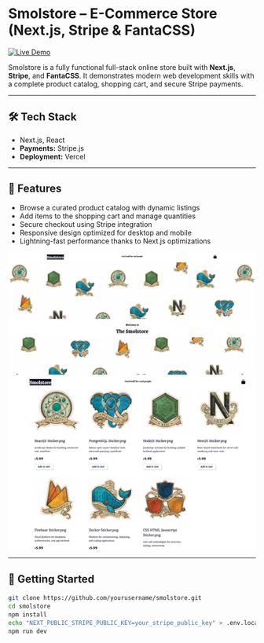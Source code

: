 # Smolstore – E-Commerce Store (Next.js, Stripe & FantaCSS)

<a href="https://smolstore.vercel.app" target="_blank">
  <img src="https://img.shields.io/badge/Live%20Demo-Visit-brightgreen?style=for-the-badge&logo=vercel" alt="Live Demo">
</a>

Smolstore is a fully functional full-stack online store built with **Next.js**, **Stripe**, and **FantaCSS**. It demonstrates modern web development skills with a complete product catalog, shopping cart, and secure Stripe payments.

---

## 🛠️ Tech Stack

- Next.js, React 
- **Payments:** Stripe.js  
- **Deployment:** Vercel  

---

## 🛒 Features

- Browse a curated product catalog with dynamic listings  
- Add items to the shopping cart and manage quantities  
- Secure checkout using Stripe integration  
- Responsive design optimized for desktop and mobile  
- Lightning-fast performance thanks to Next.js optimizations  

![Smolstore Home](https://raw.githubusercontent.com/PraveenSharrma/Smolstore/main/screenshots/smolstore.png)  
![Smolstore Product](https://raw.githubusercontent.com/PraveenSharrma/Smolstore/main/screenshots/smolstore2.png)

---

## 🚀 Getting Started

```bash
git clone https://github.com/yourusername/smolstore.git
cd smolstore
npm install
echo "NEXT_PUBLIC_STRIPE_PUBLIC_KEY=your_stripe_public_key" > .env.local
npm run dev




